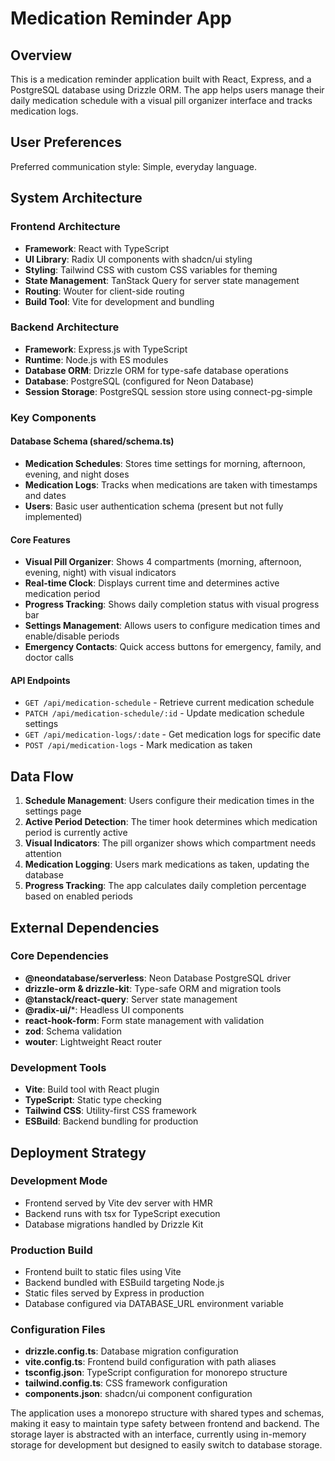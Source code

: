 # Medication Reminder App

## Overview

This is a medication reminder application built with React, Express, and a PostgreSQL database using Drizzle ORM. The app helps users manage their daily medication schedule with a visual pill organizer interface and tracks medication logs.

## User Preferences

Preferred communication style: Simple, everyday language.

## System Architecture

### Frontend Architecture
- **Framework**: React with TypeScript
- **UI Library**: Radix UI components with shadcn/ui styling
- **Styling**: Tailwind CSS with custom CSS variables for theming
- **State Management**: TanStack Query for server state management
- **Routing**: Wouter for client-side routing
- **Build Tool**: Vite for development and bundling

### Backend Architecture
- **Framework**: Express.js with TypeScript
- **Runtime**: Node.js with ES modules
- **Database ORM**: Drizzle ORM for type-safe database operations
- **Database**: PostgreSQL (configured for Neon Database)
- **Session Storage**: PostgreSQL session store using connect-pg-simple

### Key Components

#### Database Schema (shared/schema.ts)
- **Medication Schedules**: Stores time settings for morning, afternoon, evening, and night doses
- **Medication Logs**: Tracks when medications are taken with timestamps and dates
- **Users**: Basic user authentication schema (present but not fully implemented)

#### Core Features
- **Visual Pill Organizer**: Shows 4 compartments (morning, afternoon, evening, night) with visual indicators
- **Real-time Clock**: Displays current time and determines active medication period
- **Progress Tracking**: Shows daily completion status with visual progress bar
- **Settings Management**: Allows users to configure medication times and enable/disable periods
- **Emergency Contacts**: Quick access buttons for emergency, family, and doctor calls

#### API Endpoints
- `GET /api/medication-schedule` - Retrieve current medication schedule
- `PATCH /api/medication-schedule/:id` - Update medication schedule settings
- `GET /api/medication-logs/:date` - Get medication logs for specific date
- `POST /api/medication-logs` - Mark medication as taken

## Data Flow

1. **Schedule Management**: Users configure their medication times in the settings page
2. **Active Period Detection**: The timer hook determines which medication period is currently active
3. **Visual Indicators**: The pill organizer shows which compartment needs attention
4. **Medication Logging**: Users mark medications as taken, updating the database
5. **Progress Tracking**: The app calculates daily completion percentage based on enabled periods

## External Dependencies

### Core Dependencies
- **@neondatabase/serverless**: Neon Database PostgreSQL driver
- **drizzle-orm & drizzle-kit**: Type-safe ORM and migration tools
- **@tanstack/react-query**: Server state management
- **@radix-ui/***: Headless UI components
- **react-hook-form**: Form state management with validation
- **zod**: Schema validation
- **wouter**: Lightweight React router

### Development Tools
- **Vite**: Build tool with React plugin
- **TypeScript**: Static type checking
- **Tailwind CSS**: Utility-first CSS framework
- **ESBuild**: Backend bundling for production

## Deployment Strategy

### Development Mode
- Frontend served by Vite dev server with HMR
- Backend runs with tsx for TypeScript execution
- Database migrations handled by Drizzle Kit

### Production Build
- Frontend built to static files using Vite
- Backend bundled with ESBuild targeting Node.js
- Static files served by Express in production
- Database configured via DATABASE_URL environment variable

### Configuration Files
- **drizzle.config.ts**: Database migration configuration
- **vite.config.ts**: Frontend build configuration with path aliases
- **tsconfig.json**: TypeScript configuration for monorepo structure
- **tailwind.config.ts**: CSS framework configuration
- **components.json**: shadcn/ui component configuration

The application uses a monorepo structure with shared types and schemas, making it easy to maintain type safety between frontend and backend. The storage layer is abstracted with an interface, currently using in-memory storage for development but designed to easily switch to database storage.